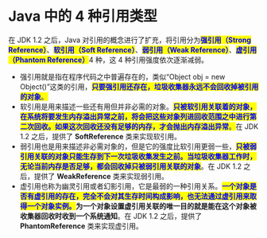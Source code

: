 # Java 中的 4 种引用类型

在 JDK 1.2 之后，Java 对引用的概念进行了扩充，将引用分为<mark style="color:blue;">**强引用（Strong Reference）**</mark>、<mark style="color:blue;">**软引用（Soft Reference）**</mark>、<mark style="color:blue;">**弱引用（Weak Reference）**</mark>、<mark style="color:blue;">**虚引用（Phantom Reference）**</mark>4 种，这 4 种引用强度依次逐渐减弱。

* 强引用就是指在程序代码之中普遍存在的，类似“Object obj = new Object()”这类的引用，<mark style="color:blue;">**只要强引用还存在，垃圾收集器永远不会回收掉被引用的对象**</mark><mark style="color:blue;">。</mark>
* 软引用是用来描述一些还有用但并非必需的对象。<mark style="color:blue;">**只被软引用关联着的对象，在系统将要发生内存溢出异常之前，将会把这些对象列进回收范围之中进行第二次回收。如果这次回收还没有足够的内存，才会抛出内存溢出异常**</mark><mark style="color:blue;">。</mark>在 JDK 1.2 之后，提供了 **SoftReference** 类来实现软引用。
* 弱引用也是用来描述非必需对象的，但是它的强度比软引用更弱一些，<mark style="color:blue;">**只被弱引用关联的对象只能生存到下一次垃圾收集发生之前。当垃圾收集器工作时，无论当前内存是否足够，都会回收掉只被弱引用关联的对象**</mark>。在 JDK 1.2 之后，提供了 **WeakReference** 类来实现弱引用。
* 虚引用也称为幽灵引用或者幻影引用，它是最弱的一种引用关系。<mark style="color:blue;">**一个对象是否有虚引用的存在，完全不会对其生存时间构成影响，也无法通过虚引用来取得一个对象实例。**</mark>**为一个对象设置虚引用关联的唯一目的就是能在这个对象被收集器回收时收到一个系统通知**。在 JDK 1.2 之后，提供了**PhantomReference** 类来实现虚引用。
